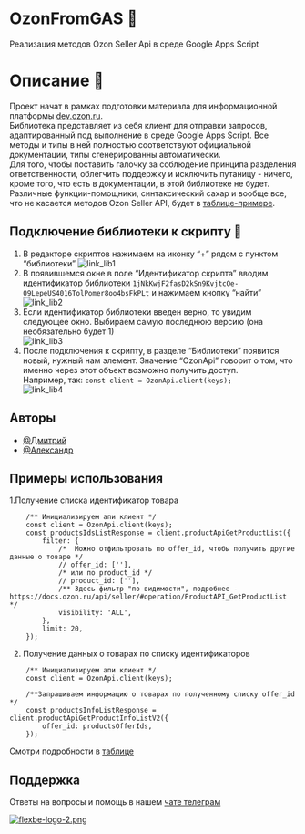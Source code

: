 # OzonFromGAS 📖
Реализация методов Ozon Seller Api в среде Google Apps Script

# Описание 📝
Проект начат в рамках подготовки материала для информационной платформы [dev.ozon.ru](https://dev.ozon.ru/).  
Библиотека представляет из себя клиент для отправки запросов, адаптированный под выполнение в среде Google Apps Script.
Все методы и типы в ней полностью соответствуют официальной документации, типы сгенерированны автоматически.  
Для того, чтобы поставить галочку за соблюдение принципа разделения ответственности,
облегчить поддержку и исключить путаницу - ничего, кроме того, что есть в документации, в этой библиотеке не будет.
Различные функции-помощники, синтаксический сахар и вообще все, что не касается методов Ozon Seller API,
 будет в [таблице-примере](https://docs.google.com/spreadsheets/d/14fe-AP8gbqROvuZZuV_zETueCSX85S6vX8ynxcabs84/copy).

## Подключение библиотеки к скрипту 🚀  
  1. В редакторе скриптов нажимаем на иконку “+” рядом с пунктом “библиотеки”
  ![link_lib1](https://i.postimg.cc/FF8TFyNY/link-lib-1.png)  
  2. В появившемся окне в поле “Идентификатор скрипта” вводим идентификатор библиотеки `1jNkKwjF2fasD2kSn9KvjtcOe-09LepeUS4016TolPomer8oo4bsFkPLt` и нажимаем кнопку “найти”
  ![link_lib2](https://i.postimg.cc/5NznXX2n/link-lib-2.png)
  3. Если идентификатор библиотеки введен верно, то увидим следующее окно. Выбираем самую последнюю версию (она необязательно будет 1)  
  ![link_lib3](https://i.postimg.cc/9QtbBsT9/link-lib-3.png)
  4. После подключения к скрипту, в разделе “Библиотеки” появится новый, нужный нам элемент. Значение “OzonApi” говорит о том, что именно через этот объект возможно получить доступ.   
Например, так: `const client = OzonApi.client(keys);`   
  ![link_lib4](https://i.postimg.cc/BnGNHJ8s/link-lib-4.png)

 
## Авторы  
- [@Дмитрий](https://t.me/GoogleSheets_ru)  
- [@Александр](https://t.me/oshliaer)
 
## Примеры использования  
1.Получение списка идентификатор товара
```
    /** Инициализируем апи клиент */
    const client = OzonApi.client(keys);
    const productsIdsListResponse = client.productApiGetProductList({
        filter: {
            /*  Можно отфильтровать по offer_id, чтобы получить другие данные о товаре */
            // offer_id: [''],
            /* или по product_id */
            // product_id: [''],
            /** Здесь фильтр "по видимости", подробнее - https://docs.ozon.ru/api/seller/#operation/ProductAPI_GetProductList */
            visibility: 'ALL',
        },
        limit: 20,
    });
```
2. Получение данных о товарах по списку идентификаторов
```
    /** Инициализируем апи клиент */
    const client = OzonApi.client(keys);
    
    /**Запрашиваем информацию о товарах по полученному списку offer_id */
    const productsInfoListResponse = client.productApiGetProductInfoListV2({
        offer_id: productsOfferIds,
    });
```
Смотри подробности в [таблице](https://docs.google.com/spreadsheets/d/14fe-AP8gbqROvuZZuV_zETueCSX85S6vX8ynxcabs84/copyhttps://docs.google.com/spreadsheets/d/14fe-AP8gbqROvuZZuV_zETueCSX85S6vX8ynxcabs84/copy)  

 
## Поддержка  
Ответы на вопросы и помощь в нашем [чате телеграм](https://t.me/google_sheets_pro)  
 
[![flexbe-logo-2.png](https://i.postimg.cc/HkY2LBc9/flexbe-logo-2.png)](https://postimg.cc/YhPgnNxv)
